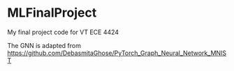 # MLFinalProject
My final project code for VT ECE 4424

The GNN is adapted from https://github.com/DebasmitaGhose/PyTorch_Graph_Neural_Network_MNIST
